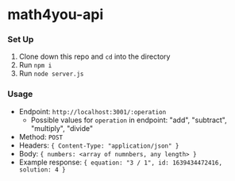 # math4you-api

### Set Up
1. Clone down this repo and `cd` into the directory
2. Run `npm i`
3. Run `node server.js`

### Usage

- Endpoint: `http://localhost:3001/:operation`  
  - Possible values for `operation` in endpoint: "add", "subtract", "multiply", "divide"
- Method: `POST`
- Headers: `{ Content-Type: "application/json" }`
- Body: `{ numbers: <array of numnbers, any length> }`
- Example response: `{ equation: "3 / 1", id: 1639434472416, solution: 4 }`
